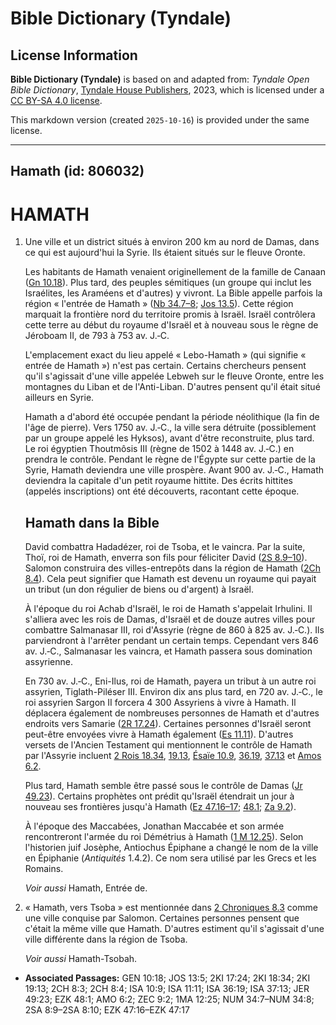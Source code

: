 # Bible Dictionary (Tyndale)

## License Information

**Bible Dictionary (Tyndale)** is based on and adapted from: _Tyndale Open Bible Dictionary_, [Tyndale House Publishers](https://tyndaleopenresources.com/), 2023, which is licensed under a [CC BY-SA 4.0 license](https://creativecommons.org/licenses/by-sa/4.0/legalcode.en).

This markdown version (created `2025-10-16`) is provided under the same license.



--------------------------------

## Hamath (id: 806032)

HAMATH
======

1. Une ville et un district situés à environ 200 km au nord de Damas, dans ce qui est aujourd'hui la Syrie. Ils étaient situés sur le fleuve Oronte.

    Les habitants de Hamath venaient originellement de la famille de Canaan ([Gn 10\.18](https://ref.ly/Gen10:18)). Plus tard, des peuples sémitiques (un groupe qui inclut les Israélites, les Araméens et d'autres) y vivront. La Bible appelle parfois la région « l'entrée de Hamath » ([Nb 34\.7–8](https://ref.ly/Num34:7-Num34:8); [Jos 13\.5](https://ref.ly/Josh13:5)). Cette région marquait la frontière nord du territoire promis à Israël. Israël contrôlera cette terre au début du royaume d'Israël et à nouveau sous le règne de Jéroboam II, de 793 à 753 av. J.‑C.

    L'emplacement exact du lieu appelé « Lebo\-Hamath » (qui signifie « entrée de Hamath ») n'est pas certain. Certains chercheurs pensent qu'il s'agissait d'une ville appelée Lebweh sur le fleuve Oronte, entre les montagnes du Liban et de l'Anti\-Liban. D'autres pensent qu'il était situé ailleurs en Syrie.

    Hamath a d'abord été occupée pendant la période néolithique (la fin de l'âge de pierre). Vers 1750 av. J.‑C., la ville sera détruite (possiblement par un groupe appelé les Hyksos), avant d'être reconstruite, plus tard. Le roi égyptien Thoutmôsis III (règne de 1502 à 1448 av. J.‑C.) en prendra le contrôle. Pendant le règne de l'Égypte sur cette partie de la Syrie, Hamath deviendra une ville prospère. Avant 900 av. J.‑C., Hamath deviendra la capitale d'un petit royaume hittite. Des écrits hittites (appelés inscriptions) ont été découverts, racontant cette époque.

    Hamath dans la Bible
    --------------------

    David combattra Hadadézer, roi de Tsoba, et le vaincra. Par la suite, Thoï, roi de Hamath, enverra son fils pour féliciter David ([2S 8\.9–10](https://ref.ly/2Sam8:9-2Sam8:10)). Salomon construira des villes\-entrepôts dans la région de Hamath ([2Ch 8\.4](https://ref.ly/2Chr8:4)). Cela peut signifier que Hamath est devenu un royaume qui payait un tribut (un don régulier de biens ou d'argent) à Israël.

    À l'époque du roi Achab d'Israël, le roi de Hamath s'appelait Irhulini. Il s'alliera avec les rois de Damas, d'Israël et de douze autres villes pour combattre Salmanasar III, roi d'Assyrie (règne de 860 à 825 av. J.‑C.). Ils parviendront à l'arrêter pendant un certain temps. Cependant vers 846 av. J.‑C., Salmanasar les vaincra, et Hamath passera sous domination assyrienne.

    En 730 av. J.‑C., Eni\-Ilus, roi de Hamath, payera un tribut à un autre roi assyrien, Tiglath\-Piléser III. Environ dix ans plus tard, en 720 av. J.‑C., le roi assyrien Sargon II forcera 4 300 Assyriens à vivre à Hamath. Il déplacera également de nombreuses personnes de Hamath et d'autres endroits vers Samarie ([2R 17\.24](https://ref.ly/2Kgs17:24)). Certaines personnes d'Israël seront peut\-être envoyées vivre à Hamath également ([Es 11\.11](https://ref.ly/Isa11:11)). D'autres versets de l'Ancien Testament qui mentionnent le contrôle de Hamath par l'Assyrie incluent [2 Rois 18\.34](https://ref.ly/2Kgs18:34), [19\.13](https://ref.ly/2Kgs19:13), [Ésaïe 10\.9](https://ref.ly/Isa10:9), [36\.19](https://ref.ly/Isa36:19), [37\.13](https://ref.ly/Isa37:13) et [Amos 6\.2](https://ref.ly/Amos6:2).

    Plus tard, Hamath semble être passé sous le contrôle de Damas ([Jr 49\.23](https://ref.ly/Jer49:23)). Certains prophètes ont prédit qu'Israël étendrait un jour à nouveau ses frontières jusqu'à Hamath ([Ez 47\.16–17](https://ref.ly/Ezek47:16-Ezek47:17); [48\.1](https://ref.ly/Ezek48:1); [Za 9\.2](https://ref.ly/Zech9:2)).

    À l'époque des Maccabées, Jonathan Maccabée et son armée rencontreront l'armée du roi Démétrius à Hamath ([1 M 12\.25](https://ref.ly/1Macc12:25)). Selon l'historien juif Josèphe, Antiochus Épiphane a changé le nom de la ville en Épiphanie (*Antiquités* 1\.4\.2\). Ce nom sera utilisé par les Grecs et les Romains.

    *Voir aussi* Hamath, Entrée de.

2. « Hamath, vers Tsoba » est mentionnée dans [2 Chroniques 8\.3](https://ref.ly/2Chr8:3) comme une ville conquise par Salomon. Certaines personnes pensent que c'était la même ville que Hamath. D'autres estiment qu'il s'agissait d'une ville différente dans la région de Tsoba.

    *Voir aussi* Hamath\-Tsobah.

* **Associated Passages:** GEN 10:18; JOS 13:5; 2KI 17:24; 2KI 18:34; 2KI 19:13; 2CH 8:3; 2CH 8:4; ISA 10:9; ISA 11:11; ISA 36:19; ISA 37:13; JER 49:23; EZK 48:1; AMO 6:2; ZEC 9:2; 1MA 12:25; NUM 34:7–NUM 34:8; 2SA 8:9–2SA 8:10; EZK 47:16–EZK 47:17


